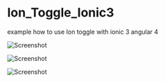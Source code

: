 # Ion_Toggle_Ionic3

example how to use Ion toggle with ionic 3 angular 4 


 
![Screenshot](Ion_Toggle_Ionic3/1.png)


![Screenshot](Ion_Toggle_Ionic3/2.png)



![Screenshot](Ion_Toggle_Ionic3/3.png)

 
